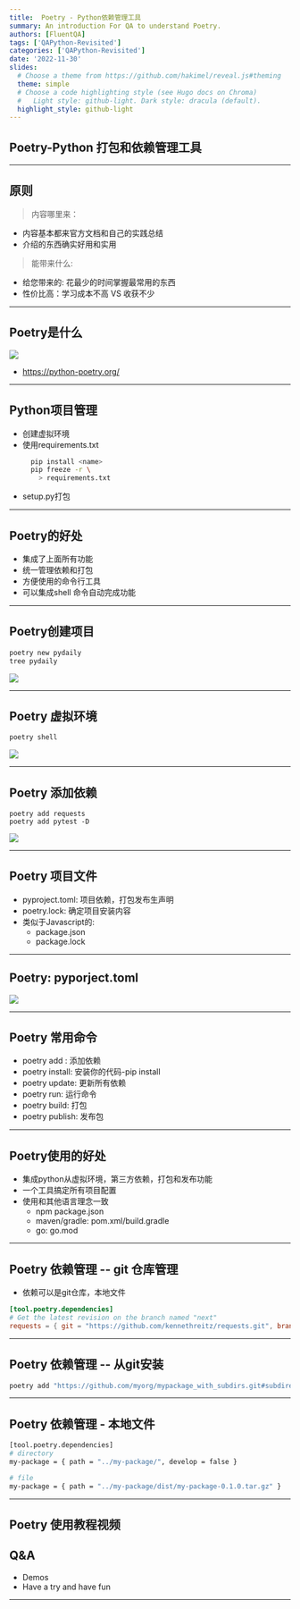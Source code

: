 ```yaml
---
title:  Poetry - Python依赖管理工具
summary: An introduction For QA to understand Poetry.
authors: [FluentQA]
tags: ['QAPython-Revisited']
categories: ['QAPython-Revisited']
date: '2022-11-30'
slides:
  # Choose a theme from https://github.com/hakimel/reveal.js#theming
  theme: simple
  # Choose a code highlighting style (see Hugo docs on Chroma)
  #   Light style: github-light. Dark style: dracula (default).
  highlight_style: github-light
---
```


##  Poetry-Python 打包和依赖管理工具

--- 

## 原则

> 内容哪里来：
  - 内容基本都来官方文档和自己的实践总结
  - 介绍的东西确实好用和实用

> 能带来什么:
  - 给您带来的: 花最少的时间掌握最常用的东西
  - 性价比高：学习成本不高 VS 收获不少
--- 

## Poetry是什么

![](poetry.png)

- https://python-poetry.org/

---

## Python项目管理

- 创建虚拟环境
- 使用requirements.txt
  ```sh
    pip install <name> 
    pip freeze -r \
      > requirements.txt
  ```
- setup.py打包

---

## Poetry的好处

- 集成了上面所有功能
- 统一管理依赖和打包
- 方便使用的命令行工具
- 可以集成shell 命令自动完成功能

---

## Poetry创建项目

```python
poetry new pydaily
tree pydaily
```
![](2022-12-05-01-36-51.png)

---

## Poetry 虚拟环境
```sh
poetry shell
```
![](2022-12-05-01-37-31.png)

--- 

## Poetry 添加依赖

  ```
  poetry add requests
  poetry add pytest -D
  ```
![](2022-12-05-01-38-08.png)

--- 

## Poetry 项目文件

- pyproject.toml: 项目依赖，打包发布生声明
- poetry.lock: 确定项目安装内容
- 类似于Javascript的:
  - package.json
  - package.lock

---

## Poetry: pyporject.toml

![](2022-12-05-01-39-09.png)

--- 

## Poetry 常用命令

- poetry add : 添加依赖
- poetry install: 安装你的代码-pip install
- poetry update: 更新所有依赖
- poetry run: 运行命令
- poetry build: 打包
- poetry publish: 发布包
  
---

## Poetry使用的好处

- 集成python从虚拟环境，第三方依赖，打包和发布功能
- 一个工具搞定所有项目配置
- 使用和其他语言理念一致
  * npm package.json
  * maven/gradle: pom.xml/build.gradle
  * go: go.mod
---

## Poetry 依赖管理 -- git 仓库管理

- 依赖可以是git仓库，本地文件

```toml
[tool.poetry.dependencies]
# Get the latest revision on the branch named "next"
requests = { git = "https://github.com/kennethreitz/requests.git", branch = "next" }
```
---

## Poetry 依赖管理 -- 从git安装

```sh
poetry add "https://github.com/myorg/mypackage_with_subdirs.git#subdirectory=subdir"
```

--- 

## Poetry  依赖管理 - 本地文件

```sh
[tool.poetry.dependencies]
# directory
my-package = { path = "../my-package/", develop = false }

# file
my-package = { path = "../my-package/dist/my-package-0.1.0.tar.gz" }
```

---

## Poetry 使用教程视频

## Q&A

- Demos
- Have a try and have fun

--- 
